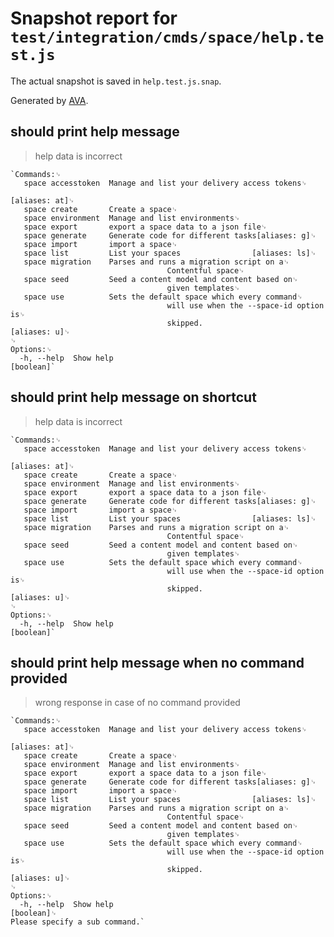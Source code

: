 # Snapshot report for `test/integration/cmds/space/help.test.js`

The actual snapshot is saved in `help.test.js.snap`.

Generated by [AVA](https://ava.li).

## should print help message

> help data is incorrect

    `Commands:␊
       space accesstoken  Manage and list your delivery access tokens␊
                                                                       [aliases: at]␊
       space create       Create a space␊
       space environment  Manage and list environments␊
       space export       export a space data to a json file␊
       space generate     Generate code for different tasks[aliases: g]␊
       space import       import a space␊
       space list         List your spaces                [aliases: ls]␊
       space migration    Parses and runs a migration script on a␊
                                       Contentful space␊
       space seed         Seed a content model and content based on␊
                                       given templates␊
       space use          Sets the default space which every command␊
                                       will use when the --space-id option is␊
                                       skipped.                         [aliases: u]␊
    ␊
    Options:␊
      -h, --help  Show help                                                [boolean]`

## should print help message on shortcut

> help data is incorrect

    `Commands:␊
       space accesstoken  Manage and list your delivery access tokens␊
                                                                       [aliases: at]␊
       space create       Create a space␊
       space environment  Manage and list environments␊
       space export       export a space data to a json file␊
       space generate     Generate code for different tasks[aliases: g]␊
       space import       import a space␊
       space list         List your spaces                [aliases: ls]␊
       space migration    Parses and runs a migration script on a␊
                                       Contentful space␊
       space seed         Seed a content model and content based on␊
                                       given templates␊
       space use          Sets the default space which every command␊
                                       will use when the --space-id option is␊
                                       skipped.                         [aliases: u]␊
    ␊
    Options:␊
      -h, --help  Show help                                                [boolean]`

## should print help message when no command provided

> wrong response in case of no command provided

    `Commands:␊
       space accesstoken  Manage and list your delivery access tokens␊
                                                                       [aliases: at]␊
       space create       Create a space␊
       space environment  Manage and list environments␊
       space export       export a space data to a json file␊
       space generate     Generate code for different tasks[aliases: g]␊
       space import       import a space␊
       space list         List your spaces                [aliases: ls]␊
       space migration    Parses and runs a migration script on a␊
                                       Contentful space␊
       space seed         Seed a content model and content based on␊
                                       given templates␊
       space use          Sets the default space which every command␊
                                       will use when the --space-id option is␊
                                       skipped.                         [aliases: u]␊
    ␊
    Options:␊
      -h, --help  Show help                                                [boolean]␊
    Please specify a sub command.`
